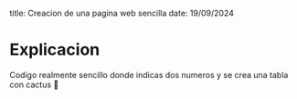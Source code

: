 title: Creacion de una pagina web sencilla
date: 19/09/2024

# Explicacion
Codigo realmente sencillo donde indicas dos numeros y se crea una tabla con cactus 🌵
